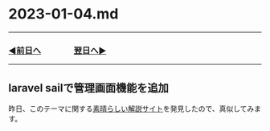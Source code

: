 # 2023-01-04.md

---
### [◀️前日へ](https://github.com/yuasys/chatty-journal/blob/main/2023/01/2023-01-03.md)&emsp;&emsp;&emsp;&emsp;[翌日へ▶️](https://github.com/yuasys/chatty-journal/blob/main/2023/01/2023-01-05.md)

---


## laravel sailで管理画面機能を追加

昨日、このテーマに関する[素晴らしい解説サイト](https://onetech.jp/blog/how-to-create-a-good-admin-screen-in-laravel9-15789#lwptoc5)を発見したので、真似してみます。
